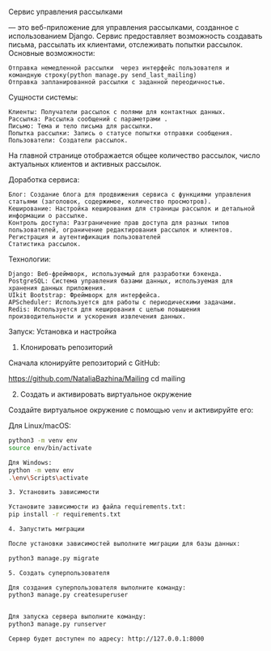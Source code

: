 Сервис управления рассылками

 — это веб-приложение для управления рассылками, созданное с использованием Django. 
Сервис предоставляет возможность создавать письма, рассылать их клиентами, отслеживать попытки рассылок.
Основные возможности:

    Отправка немедленной рассылки  через интерфейс пользователя и командную строку(python manage.py send_last_mailing)
    Отправка запланированной рассылки с заданной переодичностью. 

Сущности системы:
    
    Клиенты: Получатели рассылок с полями для контактных данных.
    Рассылка: Рассылка сообщений с параметрами .
    Письмо: Тема и тело письма для рассылки.
    Попытка рассылки: Запись о статусе попытки отправки сообщения.
    Пользователи: Создатели рассылок. 

На главной странице отображается общее количество рассылок, число актуальных клиентов и активных рассылок. 

Доработка сервиса:

    Блог: Создание блога для продвижения сервиса с функциями управления статьями (заголовок, содержимое, количество просмотров).
    Кеширование: Настройка кеширования для страницы рассылок и детальной информации о рассылке.
    Контроль доступа: Разграничение прав доступа для разных типов пользователей, ограничение редактирования рассылок и клиентов.
    Регистрация и аутентификация пользователей
    Статистика рассылок.

Технологии:

    Django: Веб-фреймворк, используемый для разработки бэкенда.
    PostgreSQL: Система управления базами данных, используемая для хранения данных приложения.
    UIkit Bootstrap: Фреймворк для интерфейса.
    APScheduler: Используется для работы с периодическими задачами.
    Redis: Используется для кеширования с целью повышения производительности и ускорения извлечения данных.

Запуск:
Установка и настройка
1. Клонировать репозиторий

Сначала клонируйте репозиторий с GitHub:

https://github.com/NataliaBazhina/Mailing
cd mailing

2. Создать и активировать виртуальное окружение

Создайте виртуальное окружение с помощью `venv` и активируйте его:

Для Linux/macOS:

```bash
python3 -m venv env
source env/bin/activate

Для Windows:
python -m venv env
.\env\Scripts\activate

3. Установить зависимости

Установите зависимости из файла requirements.txt:
pip install -r requirements.txt

4. Запустить миграции

После установки зависимостей выполните миграции для базы данных:

python3 manage.py migrate

5. Создать суперпользователя

Для создания суперпользователя выполните команду:
python3 manage.py createsuperuser


Для запуска сервера выполните команду:
python3 manage.py runserver

Сервер будет доступен по адресу: http://127.0.0.1:8000